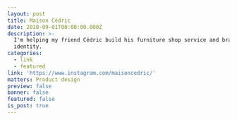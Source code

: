```yaml
---
layout: post
title: Maison Cédric
date: 2018-09-01T00:00:00.000Z
description: >-
  I'm helping my friend Cédric build his furniture shop service and brand
  identity.
categories:
  - link
  - featured
link: 'https://www.instagram.com/maisoncedric/'
matters: Product design
preview: false
banner: false
featured: false
is_post: true
---
```


